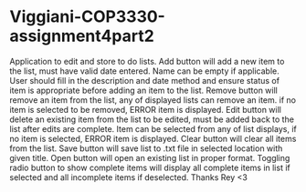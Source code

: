 # Viggiani-COP3330-assignment4part2
Application to edit and store to do lists.
Add button will add a new item to the list, must have valid date entered. Name can be empty if applicable.
User should fill in the description and date method and ensure status of item is appropriate before adding an item to the list.
Remove button will remove an item from the list, any of displayed lists can remove an item. if no item is selected to be removed, ERROR item is displayed.
Edit button will delete an existing item from the list to be edited, must be added back to the list after edits are complete. Item can be selected from any of list displays,
if no item is selected, ERROR item is displayed.
Clear button will clear all items from the list.
Save button will save list to .txt file in selected location with given title.
Open button will open an existing list in proper format.
Toggling radio button to show complete items will display all complete items in list if selected and all incomplete items if deselected.
Thanks Rey <3
